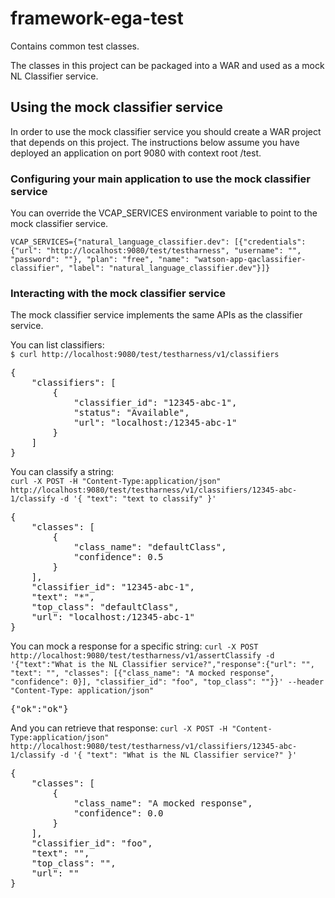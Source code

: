# framework-ega-test
Contains common test classes.

The classes in this project can be packaged into a WAR and used as a mock NL Classifier service.

## Using the mock classifier service
In order to use the mock classifier service you should create a WAR project that depends on this project.
The instructions below assume you have deployed an application on port 9080 with context root /test.

### Configuring your main application to use the mock classifier service
You can override the VCAP_SERVICES environment variable to point to the mock classifier service.

`VCAP_SERVICES={"natural_language_classifier.dev": [{"credentials": {"url": "http://localhost:9080/test/testharness", "username": "", "password": ""}, "plan": "free", "name": "watson-app-qaclassifier-classifier", "label": "natural_language_classifier.dev"}]}`

### Interacting with the mock classifier service
The mock classifier service implements the same APIs as the classifier service.

You can list classifiers:  
`$ curl http://localhost:9080/test/testharness/v1/classifiers`  
<pre>
{
    "classifiers": [
        {
            "classifier_id": "12345-abc-1",
            "status": "Available",
            "url": "localhost:/12345-abc-1"
        }
    ]
}
</pre>

You can classify a string:  
`curl -X POST -H "Content-Type:application/json" http://localhost:9080/test/testharness/v1/classifiers/12345-abc-1/classify -d '{ "text": "text to classify" }'`
<pre>
{
    "classes": [
        {
            "class_name": "defaultClass",
            "confidence": 0.5
        }
    ],
    "classifier_id": "12345-abc-1",
    "text": "*",
    "top_class": "defaultClass",
    "url": "localhost:/12345-abc-1"
}
</pre>

You can mock a response for a specific string:
`curl -X POST http://localhost:9080/test/testharness/v1/assertClassify -d '{"text":"What is the NL Classifier service?","response":{"url": "", "text": "", "classes": [{"class_name": "A mocked response", "confidence": 0}], "classifier_id": "foo", "top_class": ""}}' --header "Content-Type: application/json"`
<pre>
{"ok":"ok"}
</pre>

And you can retrieve that response:
`curl -X POST -H "Content-Type:application/json" http://localhost:9080/test/testharness/v1/classifiers/12345-abc-1/classify -d '{ "text": "What is the NL Classifier service?" }'`
<pre>
{
    "classes": [
        {
            "class_name": "A mocked response",
            "confidence": 0.0
        }
    ],
    "classifier_id": "foo",
    "text": "",
    "top_class": "",
    "url": ""
}
</pre>